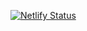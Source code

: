 [![Netlify Status](https://api.netlify.com/api/v1/badges/6dd696f9-8bcf-4281-9575-abeaa52b0b43/deploy-status)](https://app.netlify.com/sites/martinoywa/deploys)